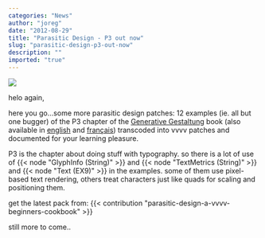 ```yaml
---
categories: "News"
author: "joreg"
date: "2012-08-29"
title: "Parasitic Design - P3 out now"
slug: "parasitic-design-p3-out-now"
description: ""
imported: "true"
---
```



![](P3.png) 

helo again, 

here you go...some more parasitic design patches: 12 examples (ie. all but one bugger) of the P3 chapter of the [Generative Gestaltung](http://generativegestaltung.de/) book (also available in [english](http://www.amazon.com/Generative-Design-Visualize-Program-Processing/dp/1616890770/ref=sr_1_1?s=books&ie=UTF8&qid=1345550558&sr=1-1&keywords=generative+design) and [français](http://www.amazon.fr/Design-g%C3%A9n%C3%A9ratif-Concevoir-programmer-visualiser/dp/2350172155/ref=sr_1_2?ie=UTF8&qid=1345550741&sr=8-2)) transcoded into vvvv patches and documented for your learning pleasure.

P3 is the chapter about doing stuff with typography. so there is a lot of use of {{< node "GlyphInfo (String)" >}} and {{< node "TextMetrics (String)" >}} and {{< node "Text (EX9)" >}} in the examples. some of them use pixel-based text rendering, others treat characters just like quads for scaling and positioning them. 

get the latest pack from:
{{< contribution "parasitic-design-a-vvvv-beginners-cookbook" >}}

still more to come..